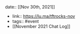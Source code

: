 date:: [[Nov 30th, 2021]]

-
  link:: https://lu.ma/tftrocks-nov
-
  tags:: #event
- [[November 2021 Chat Log]]